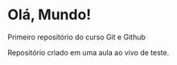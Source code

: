 # Olá, Mundo!
 Primeiro repositório do curso Git e Github

Repositório criado em uma aula ao vivo de teste.
